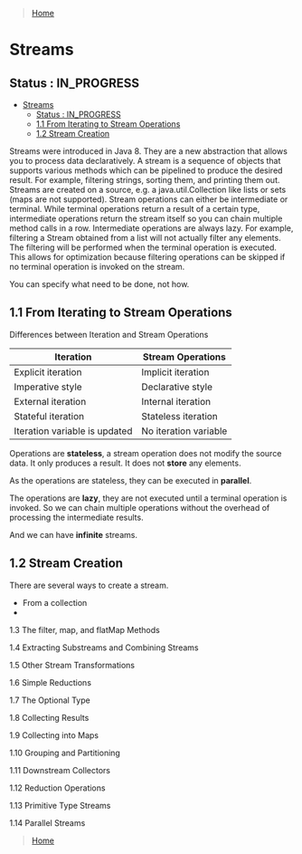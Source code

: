 > [Home](Home.md)

# Streams

## Status : IN_PROGRESS

- [Streams](#streams)
  - [Status : IN\_PROGRESS](#status--in_progress)
  - [1.1 From Iterating to Stream Operations](#11-from-iterating-to-stream-operations)
  - [1.2 Stream Creation](#12-stream-creation)

Streams were introduced in Java 8. They are a new abstraction that allows you to process data declaratively. A stream is a sequence of objects that supports various methods which can be pipelined to produce the desired result. For example, filtering strings, sorting them, and printing them out. Streams are created on a source, e.g. a java.util.Collection like lists or sets (maps are not supported). Stream operations can either be intermediate or terminal. While terminal operations return a result of a certain type, intermediate operations return the stream itself so you can chain multiple method calls in a row. Intermediate operations are always lazy. For example, filtering a Stream obtained from a list will not actually filter any elements. The filtering will be performed when the terminal operation is executed. This allows for optimization because filtering operations can be skipped if no terminal operation is invoked on the stream.

You can specify what need to be done, not how.

## 1.1 From Iterating to Stream Operations

Differences between Iteration and Stream Operations

| Iteration                     | Stream Operations     |
| ----------------------------- | --------------------- |
| Explicit iteration            | Implicit iteration    |
| Imperative style              | Declarative style     |
| External iteration            | Internal iteration    |
| Stateful iteration            | Stateless iteration   |
| Iteration variable is updated | No iteration variable |

Operations are **stateless**, a stream operation does not modify the source data. It only produces a result. 
It does not **store** any elements. 

As the operations are stateless, they can be executed in **parallel**.

The operations are **lazy**, they are not executed until a terminal operation is invoked. So we can chain multiple operations without the overhead of processing the intermediate results. 

And we can have **infinite** streams.


## 1.2 Stream Creation

There are several ways to create a stream.

- From a collection
- 

1.3 The filter, map, and flatMap Methods

1.4 Extracting Substreams and Combining Streams

1.5 Other Stream Transformations

1.6 Simple Reductions

1.7 The Optional Type

1.8 Collecting Results

1.9 Collecting into Maps

1.10 Grouping and Partitioning

1.11 Downstream Collectors

1.12 Reduction Operations

1.13 Primitive Type Streams

1.14 Parallel Streams

> [Home](HOME.md)

